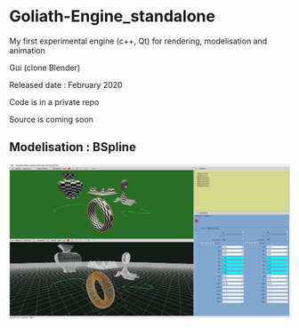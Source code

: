 # Goliath-Engine_standalone
My first experimental engine (c++, Qt) for rendering, modelisation and animation

Gui (clone Blender)


Released date :  February 2020

Code is in a private repo

Source is coming soon


## Modelisation : BSpline
<!-- [![bspline](bSpline.png)](https://youtu.be/0qHZ_LvAo_0 "wiew on youtube") -->
[![bspline](bSpline.png)](https://youtu.be/Ms513wlBTy4 "wiew on youtube")
